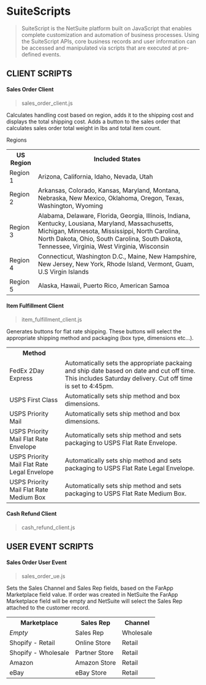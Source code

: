 # SuiteScripts
> SuiteScript is the NetSuite platform built on JavaScript that enables complete customization and automation of business processes. Using the SuiteScript APIs, core business records and user information can be accessed and manipulated via scripts that are executed at pre-defined events.


## CLIENT SCRIPTS

#### Sales Order Client
> sales_order_client.js

Calculates handling cost based on region, adds it to the shipping cost and 
displays the total shipping cost. Adds a button to the sales order that calculates 
sales order total weight in lbs and total item count.

Regions

<table>
  <tr>
    <th>US Region</th>
    <th>Included States</th>
  </tr>
  <tr>
    <td>Region 1</td>
    <td>Arizona, California, Idaho, Nevada, Utah</td>
  </tr>
  <tr>
    <td>Region 2</td>
    <td>Arkansas, Colorado, Kansas, Maryland, Montana, Nebraska, New Mexico, Oklahoma, Oregon, Texas, Washington, Wyoming</td>
  </tr>
  <tr>
    <td>Region 3</td>
    <td>Alabama, Delaware, Florida, Georgia, Illinois, Indiana, Kentucky, Lousiana, Maryland, Massachusetts, Michigan, Minnesota, Mississippi, North Carolina, North Dakota, Ohio, South Carolina, South Dakota, Tennessee, Virginia, West Virginia, Wisconsin</td>
  </tr>
  <tr>
    <td>Region 4</td>
    <td>Connecticut, Washington D.C., Maine, New Hampshire, New Jersey, New York, Rhode Island, Vermont, Guam, U.S Virgin Islands</td>
  </tr>
  <tr>
    <td>Region 5</td>
    <td>Alaska, Hawaii, Puerto Rico, American Samoa</td>
  </tr>
</table>

#### Item Fulfillment Client
> item_fulfillment_client.js

Generates buttons for flat rate shipping. These buttons will select the appropriate shipping method and packaging (box type, dimensions etc...).

<table>
  <tr>
    <th>Method</th>
    <th></th>
  </tr>
  <tr>
    <td>FedEx 2Day Express</td>
    <td>Automatically sets the appropriate packaing and ship date based on date and cut off time. This includes Saturday delivery. Cut off time is set to 4:45pm.</td>
  </tr>
  <tr>
    <td>USPS First Class</td>
    <td>Automatically sets ship method and box dimensions.</td>
  </tr>
  <tr>
    <td>USPS Priority Mail</td>
    <td>Automatically sets ship method and box dimensions.</td>
  </tr>
  <tr>
    <td>USPS Priority Mail Flat Rate Envelope</td>
    <td>Automatically sets ship method and sets packaging to USPS Flat Rate Envelope.</td>
  </tr>
  <tr>
    <td>USPS Priority Mail Flat Rate Legal Envelope</td>
    <td>Automatically sets ship method and sets packaging to USPS Flat Rate Legal Envelope.</td>
  </tr>
  <tr>
    <td>USPS Priority Mail Flat Rate Medium Box</td>
    <td>Automatically sets ship method and sets packaging to USPS Flat Rate Medium Box.</td>
  </tr>
</table>

#### Cash Refund Client
> cash_refund_client.js

## USER EVENT SCRIPTS

#### Sales Order User Event
> sales_order_ue.js

Sets the Sales Channel and Sales Rep fields, based on the FarApp Marketplace field value. If order was created in NetSuite the FarApp Marketplace field will be empty and NetSuite will select the Sales Rep attached to the customer record.

<table>
  <tr>
    <th>Marketplace</th>
    <th>Sales Rep</th>
    <th>Channel</th>
  </tr>
  <tr>
    <td><i>Empty</i></i></td>
    <td>Sales Rep</td>
    <td>Wholesale</td>
  </tr>
  <tr>
    <td>Shopify - Retail</td>
    <td>Online Store</td>
    <td>Retail</td>
  </tr>
  <tr>
    <td>Shopify - Wholesale</td>
    <td>Partner Store</td>
    <td>Retail</td>
  </tr>
  <tr>
    <td>Amazon</td>
    <td>Amazon Store</td>
    <td>Retail</td>
  </tr>
  <tr>
    <td>eBay</td>
    <td>eBay Store</td>
    <td>Retail</td>
  </tr>
</table>